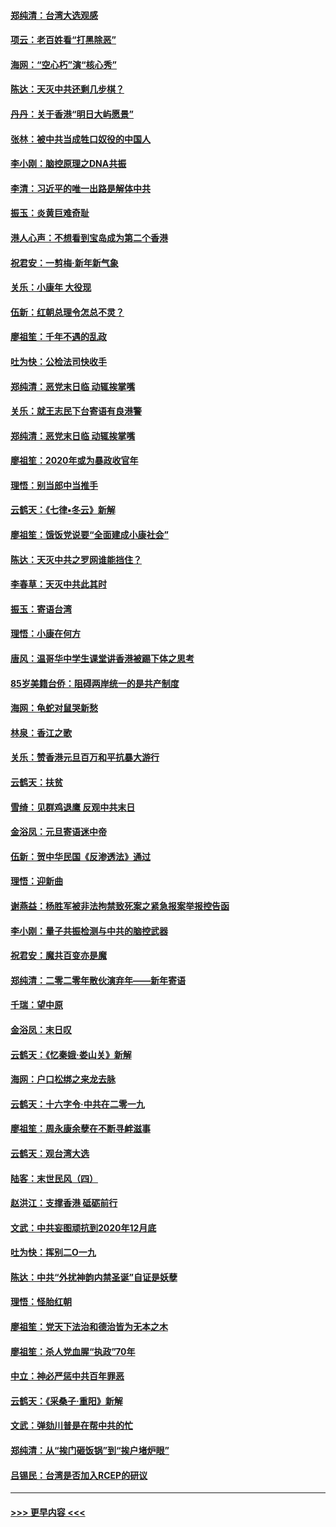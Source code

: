 #### [郑纯清：台湾大选观感](../pages/nsc993/n11786210.md?t=01121022) 
#### [项云：老百姓看“打黑除恶”](../pages/nsc993/n11785398.md?t=01121022) 
#### [海网：“空心朽”演“核心秀”](../pages/nsc993/n11783874.md?t=01121022) 
#### [陈达：天灭中共还剩几步棋？](../pages/nsc993/n11783719.md?t=01121022) 
#### [丹丹：关于香港“明日大屿愿景”](../pages/nsc993/n11783273.md?t=01121022) 
#### [张林：被中共当成牲口奴役的中国人](../pages/nsc993/n11782397.md?t=01121022) 
#### [李小刚：脑控原理之DNA共振](../pages/nsc993/n11780962.md?t=01121022) 
#### [李清：习近平的唯一出路是解体中共](../pages/nsc993/n11780866.md?t=01121022) 
#### [振玉：炎黄巨难奇耻](../pages/nsc993/n11779632.md?t=01121022) 
#### [港人心声：不想看到宝岛成为第二个香港](../pages/nsc993/n11778817.md?t=01121022) 
#### [祝君安：一剪梅‧新年新气象](../pages/nsc993/n11776340.md?t=01121022) 
#### [关乐：小康年 大役现](../pages/nsc993/n11774213.md?t=01121022) 
#### [伍新：红朝总理令怎总不灵？](../pages/nsc993/n11770813.md?t=01121022) 
#### [廖祖笙：千年不遇的乱政](../pages/nsc993/n11770373.md?t=01121022) 
#### [吐为快：公检法司快收手](../pages/nsc993/n11770359.md?t=01121022) 
#### [郑纯清：恶党末日临 动辄挨掌嘴](../pages/nsc993/n11769912.md?t=01121022) 
#### [关乐：就王志民下台寄语有良港警](../pages/nsc993/n11769903.md?t=01121022) 
#### [郑纯清：恶党末日临 动辄挨掌嘴](../pages/nsc993/n11769356.md?t=01121022) 
#### [廖祖笙：2020年或为暴政收官年](../pages/nsc993/n11768216.md?t=01121022) 
#### [理悟：别当郎中当推手](../pages/nsc993/n11768243.md?t=01121022) 
#### [云鹤天：《七律▪冬云》新解](../pages/nsc993/n11768204.md?t=01121022) 
#### [廖祖笙：饿饭党说要“全面建成小康社会”](../pages/nsc993/n11767482.md?t=01121022) 
#### [陈达：天灭中共之罗网谁能挡住？](../pages/nsc993/n11767465.md?t=01121022) 
#### [李春草：天灭中共此其时](../pages/nsc993/n11767452.md?t=01121022) 
#### [振玉：寄语台湾](../pages/nsc993/n11767432.md?t=01121022) 
#### [理悟：小康在何方](../pages/nsc993/n11767394.md?t=01121022) 
#### [唐风：温哥华中学生课堂讲香港被踢下体之思考](../pages/nsc993/n11766848.md?t=01121022) 
#### [85岁美籍台侨：阻碍两岸统一的是共产制度](../pages/nsc993/n11765043.md?t=01121022) 
#### [海网：龟蛇对鼠哭新愁](../pages/nsc993/n11764895.md?t=01121022) 
#### [林泉：香江之歌](../pages/nsc993/n11764415.md?t=01121022) 
#### [关乐：赞香港元旦百万和平抗暴大游行](../pages/nsc993/n11764382.md?t=01121022) 
#### [云鹤天：扶贫](../pages/nsc993/n11764245.md?t=01121022) 
#### [雪绮：见群鸡退鹰  反观中共末日](../pages/nsc993/n11762112.md?t=01121022) 
#### [金浴凤：元旦寄语迷中帝](../pages/nsc993/n11761788.md?t=01121022) 
#### [伍新：贺中华民国《反渗透法》通过](../pages/nsc993/n11761994.md?t=01121022) 
#### [理悟：迎新曲](../pages/nsc993/n11761152.md?t=01121022) 
#### [谢燕益：杨胜军被非法拘禁致死案之紧急报案举报控告函](../pages/nsc993/n11756134.md?t=01121022) 
#### [李小刚：量子共振检测与中共的脑控武器](../pages/nsc993/n11754518.md?t=01121022) 
#### [祝君安：魔共百变亦是魔](../pages/nsc993/n11754469.md?t=01121022) 
#### [郑纯清：二零二零年散伙演弃年——新年寄语](../pages/nsc993/n11754195.md?t=01121022) 
#### [千瑞：望中原](../pages/nsc993/n11754159.md?t=01121022) 
#### [金浴凤：末日叹](../pages/nsc993/n11752359.md?t=01121022) 
#### [云鹤天：《忆秦娥‧娄山关》新解](../pages/nsc993/n11752348.md?t=01121022) 
#### [海网：户口松绑之来龙去脉](../pages/nsc993/n11752328.md?t=01121022) 
#### [云鹤天：十六字令‧中共在二零一九](../pages/nsc993/n11752305.md?t=01121022) 
#### [廖祖笙：周永康余孽在不断寻衅滋事](../pages/nsc993/n11751013.md?t=01121022) 
#### [云鹤天：观台湾大选](../pages/nsc993/n11751007.md?t=01121022) 
#### [陆客：末世民风（四）](../pages/nsc993/n11749203.md?t=01121022) 
#### [赵洪江：支撑香港 砥砺前行](../pages/nsc993/n11748482.md?t=01121022) 
#### [文武：中共妄图顽抗到2020年12月底](../pages/nsc993/n11748446.md?t=01121022) 
#### [吐为快：挥别二O一九](../pages/nsc993/n11748411.md?t=01121022) 
#### [陈达：中共“外扰神韵内禁圣诞”自证是妖孽](../pages/nsc993/n11748226.md?t=01121022) 
#### [理悟：怪胎红朝](../pages/nsc993/n11748206.md?t=01121022) 
#### [廖祖笙：党天下法治和德治皆为无本之木](../pages/nsc993/n11748135.md?t=01121022) 
#### [廖祖笙：杀人党血腥“执政”70年](../pages/nsc993/n11745144.md?t=01121022) 
#### [中立：神必严惩中共百年罪恶](../pages/nsc993/n11744970.md?t=01121022) 
#### [云鹤天：《采桑子‧重阳》新解](../pages/nsc993/n11744948.md?t=01121022) 
#### [文武：弹劾川普是在帮中共的忙](../pages/nsc993/n11744758.md?t=01121022) 
#### [郑纯清：从“挨门砸饭锅”到“挨户堵炉眼”](../pages/nsc993/n11744745.md?t=01121022) 
#### [吕锡民：台湾是否加入RCEP的研议](../pages/nsc993/n11744701.md?t=01121022) 

----
#### [ >>> 更早内容 <<< ](../indexes/nsc993-earlier.md)
